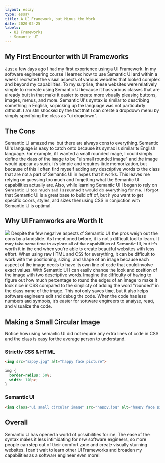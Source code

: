 ```yaml
---
layout: essay
type: essay
title: A UI Framework, but Minus the Work
date: 2020-02-25
labels:
  - UI Frameworks
  - Semantic UI
---
```

## My First Encounter with UI Frameworks
Just a few days ago I had my first experience using a UI Framework.  In my software engineering course I learned how to use Semantic UI and within a week I recreated the visual aspects of various websites that looked complex and beyond my capabilities.  To my surprise, these websites were relatively simple to recreate using Semantic UI because it has various classes that are already built in that make it easier to create more visually pleasing buttons, images, menus, and more.  Semantic UI's syntax is similar to describing something in English, so picking up the language was not particularly difficult.  I am still shocked by the fact that I can create a dropdown menu by simply specifying the class as "ui dropdown".

## The Cons
Semantic UI amazed me, but there are always cons to everything.  Semantic UI's language is easy to catch onto because its syntax is similar to English language.  For example, if I wanted a small rounded image, I could simply define the class of the image to be "ui small rounded image" and the image would appear as such.  It's simple and requires little memorization, but because of this I often find myself adding any descriptive words to the class that are not a part of Semantic UI in hopes that it works.  This leaves me relying on guessing too much and forgetting what the Semantic UI capabilities actually are.  Also, while learning Semantic UI I began to rely on Semantic UI too much and I assumed it would do everything for me.  I forgot that Semantic UI is a great base to build off of, but if you want to get specific colors, styles, and sizes then using CSS in conjuction with Semantic UI is optimal.

## Why UI Framworks are Worth It
<img class="ui small right floated rounded image" src="http://www.hillinvestmentgroup.com/wordpress/wp-content/uploads/2019/02/ComplexityElegantSimplicity_HiRes-1024x779.jpg">
Despite the few negative aspects of Semantic UI, the pros weigh out the cons by a landslide.  As I mentioned before, it is not a difficult tool to learn.  It may take some time to explore all of the capabilities of Semantic UI, but it's worth it in the end when you're able to create beautiful websites with less effort.  When using raw HTML and CSS for everything, it can be difficult to work with the positioning, sizing, and shape of an image because each aspect of the image needs to have its own line of code that could involve exact values.  With Semantic UI I can easily change the look and position of the image with two descriptive words.  Imagine the difficulty of having to figure out how much percentage to round the edges of an image to make it look nice in CSS compared to the simplicty of adding the word "rounded" in the class name of the image.  This not only saves time, but it also helps software engineers edit and debug the code.  When the code has less numbers and symbols, it's easier for software engineers to analyze, read, and visualize the code.

## Making a Small Circular Image
Notice how using semantic UI did not require any extra lines of code in CSS and the class is easy for the average person to understand.

### Strictly CSS & HTML
```html
<img src="happy.jpg" alt="happy face picture">
```
```css
img {
  border-radius: 50%;
  width: 150px;
}
```

### Semantic UI
```html
<img class="ui small circular image" src="happy.jpg" alt="happy face picture">
```

## Overall
Semantic UI has opened a world of possibilities for me.  The ease of the syntax makes it less intimidating for new software engineers, so more people can step out of their comfort zone and create visually stunning websites.  I can't wait to learn other UI Frameworks and broaden my capabilities as a software engineer even more! 

